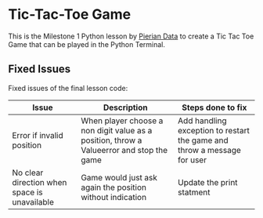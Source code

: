 # Tic-Tac-Toe Game

This is the Milestone 1 Python lesson by [Pierian Data](https://github.com/Pierian-Data?tab=overview&from=2021-12-01&to=2021-12-31) to create a Tic Tac Toe Game that can be played in the Python Terminal.

## Fixed Issues

Fixed issues of the final lesson code:

| Issue                                        | Description                                                                              | Steps done to fix                                                       |
| -------------------------------------------- | ---------------------------------------------------------------------------------------- | ----------------------------------------------------------------------- |
| Error if invalid position                    | When player choose a non digit value as a position, throw a Valueerror and stop the game | Add handling exception to restart the game and throw a message for user |
| No clear direction when space is unavailable | Game would just ask again the position without indication                                | Update the print statment                                               |

